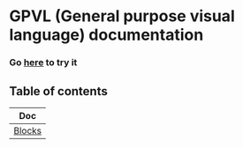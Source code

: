 # GPVL (General purpose visual language) documentation

### Go [here](https://tadahrd.github.io/GPVL--General-purpose-visual-language-/) to try it

## Table of contents

| Doc |
| - |
| [Blocks](blocks/)
